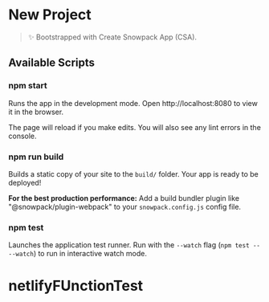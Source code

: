 # New Project

> ✨ Bootstrapped with Create Snowpack App (CSA).

## Available Scripts

### npm start

Runs the app in the development mode.
Open http://localhost:8080 to view it in the browser.

The page will reload if you make edits.
You will also see any lint errors in the console.

### npm run build

Builds a static copy of your site to the `build/` folder.
Your app is ready to be deployed!

**For the best production performance:** Add a build bundler plugin like "@snowpack/plugin-webpack" to your `snowpack.config.js` config file.

### npm test

Launches the application test runner.
Run with the `--watch` flag (`npm test -- --watch`) to run in interactive watch mode.
# netlifyFUnctionTest
